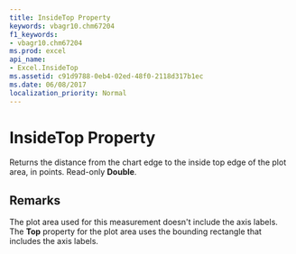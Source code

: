 ```yaml
---
title: InsideTop Property
keywords: vbagr10.chm67204
f1_keywords:
- vbagr10.chm67204
ms.prod: excel
api_name:
- Excel.InsideTop
ms.assetid: c91d9788-0eb4-02ed-48f0-2118d317b1ec
ms.date: 06/08/2017
localization_priority: Normal
---
```



# InsideTop Property

Returns the distance from the chart edge to the inside top edge of the plot area, in points. Read-only  **Double**.


## Remarks

The plot area used for this measurement doesn't include the axis labels. The  **Top** property for the plot area uses the bounding rectangle that includes the axis labels.


